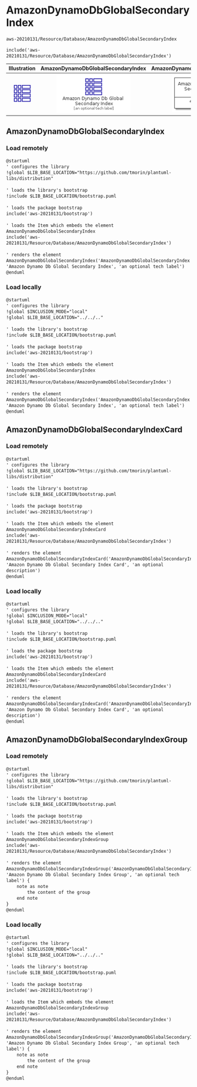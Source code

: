 # AmazonDynamoDbGlobalSecondaryIndex


```text
aws-20210131/Resource/Database/AmazonDynamoDbGlobalSecondaryIndex
```

```text
include('aws-20210131/Resource/Database/AmazonDynamoDbGlobalSecondaryIndex')
```



| Illustration | AmazonDynamoDbGlobalSecondaryIndex | AmazonDynamoDbGlobalSecondaryIndexCard | AmazonDynamoDbGlobalSecondaryIndexGroup |
| :---: | :---: | :---: | :---: |
| ![illustration for Illustration](../../../aws-20210131/Resource/Database/AmazonDynamoDbGlobalSecondaryIndex.png) | ![illustration for AmazonDynamoDbGlobalSecondaryIndex](../../../aws-20210131/Resource/Database/AmazonDynamoDbGlobalSecondaryIndex.Local.png) | ![illustration for AmazonDynamoDbGlobalSecondaryIndexCard](../../../aws-20210131/Resource/Database/AmazonDynamoDbGlobalSecondaryIndexCard.Local.png) | ![illustration for AmazonDynamoDbGlobalSecondaryIndexGroup](../../../aws-20210131/Resource/Database/AmazonDynamoDbGlobalSecondaryIndexGroup.Local.png) |




## AmazonDynamoDbGlobalSecondaryIndex

### Load remotely
```plantuml
@startuml
' configures the library
!global $LIB_BASE_LOCATION="https://github.com/tmorin/plantuml-libs/distribution"

' loads the library's bootstrap
!include $LIB_BASE_LOCATION/bootstrap.puml

' loads the package bootstrap
include('aws-20210131/bootstrap')

' loads the Item which embeds the element AmazonDynamoDbGlobalSecondaryIndex
include('aws-20210131/Resource/Database/AmazonDynamoDbGlobalSecondaryIndex')

' renders the element
AmazonDynamoDbGlobalSecondaryIndex('AmazonDynamoDbGlobalSecondaryIndex', 'Amazon Dynamo Db Global Secondary Index', 'an optional tech label')
@enduml
```

### Load locally
```plantuml
@startuml
' configures the library
!global $INCLUSION_MODE="local"
!global $LIB_BASE_LOCATION="../../.."

' loads the library's bootstrap
!include $LIB_BASE_LOCATION/bootstrap.puml

' loads the package bootstrap
include('aws-20210131/bootstrap')

' loads the Item which embeds the element AmazonDynamoDbGlobalSecondaryIndex
include('aws-20210131/Resource/Database/AmazonDynamoDbGlobalSecondaryIndex')

' renders the element
AmazonDynamoDbGlobalSecondaryIndex('AmazonDynamoDbGlobalSecondaryIndex', 'Amazon Dynamo Db Global Secondary Index', 'an optional tech label')
@enduml
```

## AmazonDynamoDbGlobalSecondaryIndexCard

### Load remotely
```plantuml
@startuml
' configures the library
!global $LIB_BASE_LOCATION="https://github.com/tmorin/plantuml-libs/distribution"

' loads the library's bootstrap
!include $LIB_BASE_LOCATION/bootstrap.puml

' loads the package bootstrap
include('aws-20210131/bootstrap')

' loads the Item which embeds the element AmazonDynamoDbGlobalSecondaryIndexCard
include('aws-20210131/Resource/Database/AmazonDynamoDbGlobalSecondaryIndex')

' renders the element
AmazonDynamoDbGlobalSecondaryIndexCard('AmazonDynamoDbGlobalSecondaryIndexCard', 'Amazon Dynamo Db Global Secondary Index Card', 'an optional description')
@enduml
```

### Load locally
```plantuml
@startuml
' configures the library
!global $INCLUSION_MODE="local"
!global $LIB_BASE_LOCATION="../../.."

' loads the library's bootstrap
!include $LIB_BASE_LOCATION/bootstrap.puml

' loads the package bootstrap
include('aws-20210131/bootstrap')

' loads the Item which embeds the element AmazonDynamoDbGlobalSecondaryIndexCard
include('aws-20210131/Resource/Database/AmazonDynamoDbGlobalSecondaryIndex')

' renders the element
AmazonDynamoDbGlobalSecondaryIndexCard('AmazonDynamoDbGlobalSecondaryIndexCard', 'Amazon Dynamo Db Global Secondary Index Card', 'an optional description')
@enduml
```

## AmazonDynamoDbGlobalSecondaryIndexGroup

### Load remotely
```plantuml
@startuml
' configures the library
!global $LIB_BASE_LOCATION="https://github.com/tmorin/plantuml-libs/distribution"

' loads the library's bootstrap
!include $LIB_BASE_LOCATION/bootstrap.puml

' loads the package bootstrap
include('aws-20210131/bootstrap')

' loads the Item which embeds the element AmazonDynamoDbGlobalSecondaryIndexGroup
include('aws-20210131/Resource/Database/AmazonDynamoDbGlobalSecondaryIndex')

' renders the element
AmazonDynamoDbGlobalSecondaryIndexGroup('AmazonDynamoDbGlobalSecondaryIndexGroup', 'Amazon Dynamo Db Global Secondary Index Group', 'an optional tech label') {
    note as note
        the content of the group
    end note
}
@enduml
```

### Load locally
```plantuml
@startuml
' configures the library
!global $INCLUSION_MODE="local"
!global $LIB_BASE_LOCATION="../../.."

' loads the library's bootstrap
!include $LIB_BASE_LOCATION/bootstrap.puml

' loads the package bootstrap
include('aws-20210131/bootstrap')

' loads the Item which embeds the element AmazonDynamoDbGlobalSecondaryIndexGroup
include('aws-20210131/Resource/Database/AmazonDynamoDbGlobalSecondaryIndex')

' renders the element
AmazonDynamoDbGlobalSecondaryIndexGroup('AmazonDynamoDbGlobalSecondaryIndexGroup', 'Amazon Dynamo Db Global Secondary Index Group', 'an optional tech label') {
    note as note
        the content of the group
    end note
}
@enduml
```

